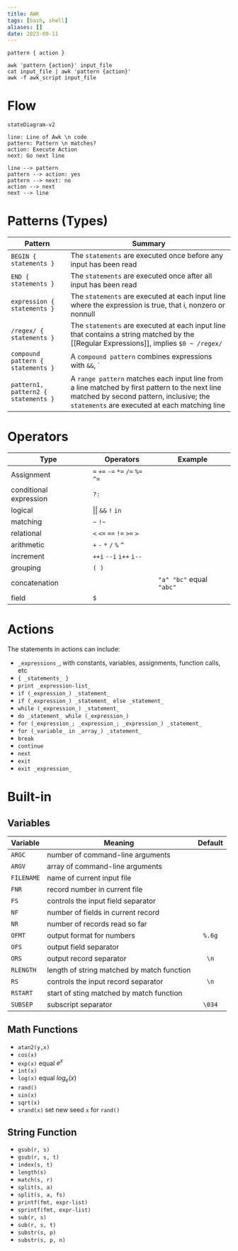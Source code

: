 ```yaml
---
title: AWK
tags: [bash, shell]
aliases: []
date: 2023-09-11
---
```


`pattern { action }`

```shell
awk 'pattern {action}' input_file
cat input_file | awk 'pattern {action}'
awk -f awk_script input_file
```


# Flow
```mermaid
stateDiagram-v2

line: Line of Awk \n code
pattern: Pattern \n matches?
action: Execute Action
next: Go next line

line --> pattern
pattern --> action: yes
pattern --> next: no
action --> next
next --> line
```

# Patterns (Types) 
Pattern | Summary
--- | ---
`BEGIN { statements }` | The `statements` are executed once before any input has been read
`END { statements }` | The `statements` are executed once after all input has been read
`expression { statements }` | The `statements` are executed at each input line where the expression is true, that i, nonzero or nonnull
`/regex/ { statements }` |  The `statements` are executed at each input line that contains a string matched by the [[Regular Expressions]], implies `$0 ~ /regex/`
`compound pattern { statements }` | A `compound pattern` combines expressions with `&&`, `||`, `!` and `()` for grouping
`pattern1, pattern2 { statements }` | A `range pattern` matches each input line from a line matched by first pattern to the next line matched by second pattern, inclusive; the `statements` are executed at each matching line

# Operators
Type | Operators | Example
--- | --- | ---
Assignment | `=` `+=` `-=` `*=` `/=` `%=` `^=`
conditional expression | `?:`
logical | \|\| `&&` `!` `in`
matching | `~` `!~`
relational | `<` `<=` `==` `!=` `>=` `>`
arithmetic | `+` `-` `*` `/` `%` `^`
increment | `++i` `--i` `i++` `i--`
grouping | `( )`
concatenation | ` ` | `"a" "bc"` equal `"abc"`
field | `$`


# Actions
The statements in actions can include:
-  `_expressions_`, with constants, variables, assignments, function calls, etc
- `{ _statements_ }`
- `print _expression-list_`
- `if (_expression_) _statement_`
- `if (_expression_) _statement_ else _statement_`
- `while (_expression_) _statement_`
- `do _statement_ while (_expression_)`
- `for (_expression_; _expression_; _expression_) _statement_`
- `for (_variable_ in _array_) _statement_`
- `break`
- `continue`
- `next`
- `exit`
- `exit _expression_`

# Built-in 
## Variables
Variable | Meaning | Default
:-- | --- | :-:
`ARGC` | number of command-line arguments
`ARGV` | array of command-line arguments
`FILENAME` | name of current input file
`FNR` | record number in current file
`FS` | controls the input field separator | ` `
`NF` | number of fields in current record
`NR` | number of records read so far
`OFMT` | output format for numbers | `%.6g`
`OFS` | output field separator | ` `
`ORS` | output record separator | `\n`
`RLENGTH` | length of string matched by match function
`RS` | controls the input record separator | `\n`
`RSTART` | start of sting matched by match function
`SUBSEP` | subscript separator | `\034`

## Math Functions
- `atan2(y,x)`
- `cos(x)`
- `exp(x)` equal $e^x$ 
- `int(x)`
- `log(x)` equal $log_e(x)$
- `rand()`
- `sin(x)`
- `sqrt(x)`
- `srand(x)` set new seed `x` for `rand()`

## String Function
- `gsub(r, s)`
- `gsub(r, s, t)`
- `index(s, t)`
- `length(s)`
- `match(s, r)`
- `split(s, a)`
- `split(s, a, fs)`
- `printf(fmt, expr-list)`
- `sprintf(fmt, expr-list)`
- `sub(r, s)`
- `sub(r, s, t)`
- `substr(s, p)`
- `substr(s, p, n)`